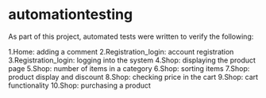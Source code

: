 # automationtesting

As part of this project, automated tests were written to verify the following:

1.Home: adding a comment
2.Registration_login: account registration
3.Registration_login: logging into the system
4.Shop: displaying the product page
5.Shop: number of items in a category
6.Shop: sorting items
7.Shop: product display and discount
8.Shop: checking price in the cart
9.Shop: cart functionality
10.Shop: purchasing a product
